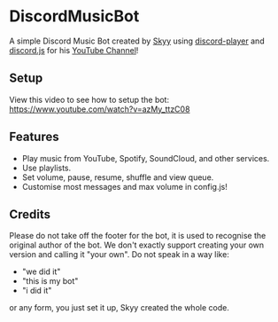 # DiscordMusicBot

A simple Discord Music Bot created by [Skyy](https://github.com/Skyy2K) using [discord-player](https://npmjs.com/discord-player) and [discord.js](https://npmjs.com/discord.js) for his [YouTube Channel](https://www.youtube.com/channel/UCN5lSg2Pm2U71gr9zZ207EQ)!

## Setup

View this video to see how to setup the bot: https://www.youtube.com/watch?v=azMy_ttzC08

## Features

- Play music from YouTube, Spotify, SoundCloud, and other services.
- Use playlists.
- Set volume, pause, resume, shuffle and view queue.
- Customise most messages and max volume in config.js!

## Credits

Please do not take off the footer for the bot, it is used to recognise the original author of the bot.
We don't exactly support creating your own version and calling it "your own".
Do not speak in a way like:

- "we did it"
- "this is my bot"
- "i did it"

or any form, you just set it up, Skyy created the whole code.

